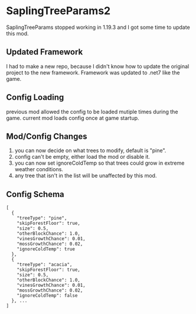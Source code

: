 # SaplingTreeParams2
SaplingTreeParams stopped working in 1.19.3 and I got some time to update this mod.

## Updated Framework
I had to make a new repo,
because I didn't know how to update the original project to the new framework.
Framework was updated to .net7 like the game.

## Config Loading
previous mod allowed the config to be loaded mutiple times during the game.
current mod loads config once at game startup.

## Mod/Config Changes
1. you can now decide on what trees to modify, default is "pine".
2. config can't be empty, either load the mod or disable it.
3. you can now set ignoreColdTemp so that trees could grow in extreme weather conditions.
4. any tree that isn't in the list will be unaffected by this mod.

## Config Schema
```
[
  {
    "treeType": "pine",
    "skipForestFloor": true,
    "size": 0.5,
    "otherBlockChance": 1.0,
    "vinesGrowthChance": 0.01,
    "mossGrowthChance": 0.02,
    "ignoreColdTemp": true
  },
  {
    "treeType": "acacia",
    "skipForestFloor": true,
    "size": 0.5,
    "otherBlockChance": 1.0,
    "vinesGrowthChance": 0.01,
    "mossGrowthChance": 0.02,
    "ignoreColdTemp": false
  }, ...
]
```
